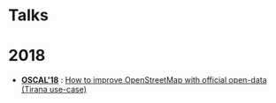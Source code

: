 # Talks

# 2018

- **[OSCAL'18](https://oscal.openlabs.cc/sessions/how-to-improve-osm-with-official-open-data-tirana-use-case/)** : [How to improve OpenStreetMap with official open-data (Tirana use-case)](./how-to-improve-osm-with-official-open-data-tirana-use-case/)

